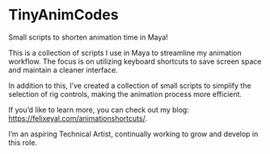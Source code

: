 # TinyAnimCodes
Small scripts to shorten animation time in Maya!

This is a collection of scripts I use in Maya to streamline my animation workflow. The focus is on utilizing keyboard shortcuts to save screen space and maintain a cleaner interface.

In addition to this, I’ve created a collection of small scripts to simplify the selection of rig controls, making the animation process more efficient.

If you’d like to learn more, you can check out my blog: https://felixeyal.com/animationshortcuts/.

I’m an aspiring Technical Artist, continually working to grow and develop in this role.
